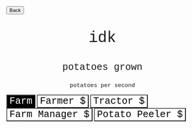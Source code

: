 <html>
<form action="https://potato2017.github.io/">
<button type="submit">Back</button>
</form>
<p class=topTitle>idk</p>
<p class=potatoes><span id=potatoes></span> potatoes grown</p>
<p class=pps><span id=pps></span> potatoes per second</p>
<button type="button" onclick="farm()" class="farmbutton">Farm</button>
<button type="button" onclick="farmer()" id="farmer" class="button">Farmer $<span id=price1></span></button>
<button type="button" onclick="tractor()" id="tractor" class="button">Tractor $<span id=price2></span></button>
<button type="button" onclick="farmmanager()" id="farmmanager" class="button">Farm Manager $<span id=price3></span></button>
<button type="button" onclick="potatopeeler()" id="potatopeeler" class="button">Potato Peeler $<span id=price4></span></button>
</html>
<style>
.topTitle{
  text-align: center;
  font-family: "Courier New";
  font-size: 40px;
}
.potatoes{
  text-align: center;
  font-family: "Courier New";
  font-size: 25px;
}
.pps{
  text-align: center;
  font-family: "Courier New";
  font-size: 15px;
}
.button{
    text-align: center;
    font-family: "Courier New";
    font-size: 25px;
    transition-duration: 0.5s;
    background-color: white;
    color: black;
}
.farmbutton{
    text-align: center;
    font-family: "Courier New";
    font-size: 25px;
    transition-duration: 0.5s;
    background-color: black;
    color: white;
}
</style>